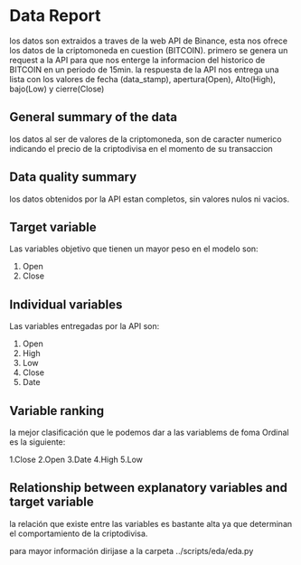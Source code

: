 # Data Report

los datos son extraidos a traves de la web API de Binance, esta nos ofrece los datos de la criptomoneda en cuestion (BITCOIN).
primero se genera un request a la API para que nos enterge la informacion del historico de BITCOIN en un periodo de 15min.
la respuesta de la API nos entrega una lista con los valores de fecha (data_stamp), apertura(Open), Alto(High), bajo(Low) y cierre(Close)

## General summary of the data

los datos al ser de valores de la criptomoneda, son de caracter numerico indicando el precio de la criptodivisa en el momento de su transaccion

## Data quality summary

los datos obtenidos por la API estan completos, sin valores nulos ni vacios.

## Target variable

Las variables objetivo que tienen un mayor peso en el modelo son:

1. Open
2. Close

## Individual variables

Las variables entregadas por la API son:

1. Open
2. High
3. Low
4. Close
5. Date

## Variable ranking

la mejor clasificación que le podemos dar a las variablems de foma Ordinal es la siguiente:

1.Close
2.Open
3.Date
4.High
5.Low

## Relationship between explanatory variables and target variable

la relación que existe entre las variables es bastante alta ya que determinan el comportamiento de la criptodivisa.

para mayor información dirijase a la carpeta ../scripts/eda/eda.py
